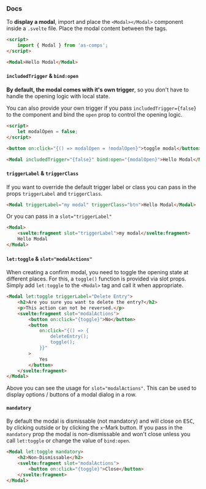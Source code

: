 ### Docs

To **display a modal**, import and place the `<Modal></Modal>` component inside a `.svelte` file. Place the modal content between the tags.

```html
<script>
	import { Modal } from 'as-comps';
</script>

<Modal>Hello Modal</Modal>
```

#### `includedTrigger` & `bind:open`

**By default, the modal comes with it's own trigger**, so you don't have to handle the opening logic with local state.

You can also provide your own trigger if you pass `includedTrigger={false}` to the component and bind the `open` prop to control the opening logic.

```html
<script>
	let modalOpen = false;
</script>

<button on:click="{() => modalOpen = !modalOpen}">toggle modal</button>

<Modal includedTrigger="{false}" bind:open="{modalOpen}">Hello Modal</Modal>
```

#### `triggerLabel` & `triggerClass`

If you want to override the default trigger label or class you can pass in the props `triggerLabel` and `triggerClass`.

```html
<Modal triggerLabel="my modal" triggerClass="btn">Hello Modal</Modal>
```

Or you can pass in a `slot="triggerLabel"`

```html
<Modal>
	<svelte:fragment slot="triggerLabel">my modal</svelte:fragment>
	Hello Modal
</Modal>
```

#### `let:toggle` & `slot="modalActions"`

When creating a confirm modal, you need to toggle the opening state at different places. For this, a `toggle()` function is provided via slot props. Simply add `let:toggle` to the `<Modal>` tag and call it when appropriate.

```html
<Modal let:toggle triggerLabel="Delete Entry">
	<h2>Are you sure you want to delete the entry?</h2>
	<p>This action can not be reversed.</p>
	<svelte:fragment slot="modalActions">
		<button on:click="{toggle}">No</button>
		<button
			on:click="{() => {
				deleteEntry();
				toggle();
			}}"
		>
			Yes
		</button>
	</svelte:fragment>
</Modal>
```

Above you can see the usage for `slot="modalActions"`. This can be used to display options / buttons of a modal dialog in a row.

#### `mandatory`

By default the modal is dismissable (not mandatory) and will close on <kbd>ESC</kbd>, by clicking outside or by clicking the `x`-Mark button. If you pass in the `mandatory` prop the modal is non-dismissable and won't close unless you call `let:toggle` or change the value of `bind:open`.

```html
<Modal let:toggle mandatory>
	<h2>Non-Dismissable</h2>
	<svelte:fragment slot="modalActions">
		<button on:click="{toggle}">Close</button>
	</svelte:fragment>
</Modal>
```
